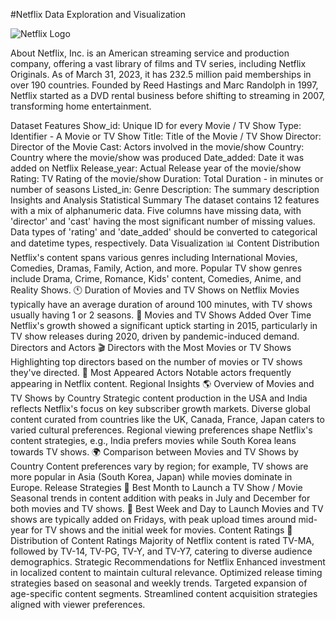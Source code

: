 #Netflix Data Exploration and Visualization

![Netflix Logo](https://upload.wikimedia.org/wikipedia/commons/0/08/Netflix_2015_logo.svg)

About
Netflix, Inc. is an American streaming service and production company, offering a vast library of films and TV series, including Netflix Originals. As of March 31, 2023, it has 232.5 million paid memberships in over 190 countries. Founded by Reed Hastings and Marc Randolph in 1997, Netflix started as a DVD rental business before shifting to streaming in 2007, transforming home entertainment.

Dataset Features
Show_id: Unique ID for every Movie / TV Show
Type: Identifier - A Movie or TV Show
Title: Title of the Movie / TV Show
Director: Director of the Movie
Cast: Actors involved in the movie/show
Country: Country where the movie/show was produced
Date_added: Date it was added on Netflix
Release_year: Actual Release year of the movie/show
Rating: TV Rating of the movie/show
Duration: Total Duration - in minutes or number of seasons
Listed_in: Genre
Description: The summary description
Insights and Analysis
Statistical Summary
The dataset contains 12 features with a mix of alphanumeric data.
Five columns have missing data, with 'director' and 'cast' having the most significant number of missing values.
Data types of 'rating' and 'date_added' should be converted to categorical and datetime types, respectively.
Data Visualization
📊 Content Distribution
Netflix's content spans various genres including International Movies, Comedies, Dramas, Family, Action, and more.
Popular TV show genres include Drama, Crime, Romance, Kids' content, Comedies, Anime, and Reality Shows.
🕚 Duration of Movies and TV Shows on Netflix
Movies typically have an average duration of around 100 minutes, with TV shows usually having 1 or 2 seasons.
📅 Movies and TV Shows Added Over Time
Netflix's growth showed a significant uptick starting in 2015, particularly in TV show releases during 2020, driven by pandemic-induced demand.
Directors and Actors
🎬 Directors with the Most Movies or TV Shows
Highlighting top directors based on the number of movies or TV shows they've directed.
🕺 Most Appeared Actors
Notable actors frequently appearing in Netflix content.
Regional Insights
🌎 Overview of Movies and TV Shows by Country
Strategic content production in the USA and India reflects Netflix's focus on key subscriber growth markets.
Diverse global content curated from countries like the UK, Canada, France, Japan caters to varied cultural preferences.
Regional viewing preferences shape Netflix's content strategies, e.g., India prefers movies while South Korea leans towards TV shows.
🌍 Comparison between Movies and TV Shows by Country
Content preferences vary by region; for example, TV shows are more popular in Asia (South Korea, Japan) while movies dominate in Europe.
Release Strategies
📅 Best Month to Launch a TV Show / Movie
Seasonal trends in content addition with peaks in July and December for both movies and TV shows.
📆 Best Week and Day to Launch
Movies and TV shows are typically added on Fridays, with peak upload times around mid-year for TV shows and the initial week for movies.
Content Ratings
🍿 Distribution of Content Ratings
Majority of Netflix content is rated TV-MA, followed by TV-14, TV-PG, TV-Y, and TV-Y7, catering to diverse audience demographics.
Strategic Recommendations for Netflix
Enhanced investment in localized content to maintain cultural relevance.
Optimized release timing strategies based on seasonal and weekly trends.
Targeted expansion of age-specific content segments.
Streamlined content acquisition strategies aligned with viewer preferences.
